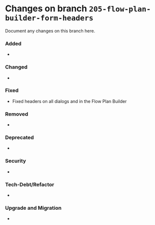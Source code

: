# Changes on branch `205-flow-plan-builder-form-headers`
Document any changes on this branch here.
### Added
- 

### Changed
- 

### Fixed
- Fixed headers on all dialogs and in the Flow Plan Builder 

### Removed
- 

### Deprecated
- 

### Security
- 

### Tech-Debt/Refactor
- 

### Upgrade and Migration
- 
